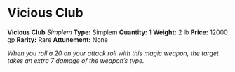 # Vicious Club

**Vicious Club**
_Simplem_
**Type:** Simplem
**Quantity:** 1
**Weight:** 2 lb
**Price:** 12000 gp
**Rarity:** Rare
**Attunement:** None

*When you roll a 20 on your attack roll with this magic weapon, the target takes an extra 7 damage of the weapon’s type.*
